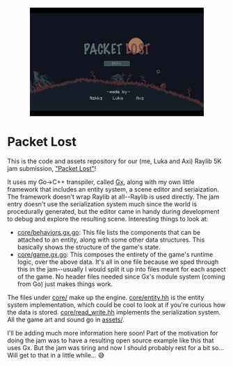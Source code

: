 <p float="left" align="center">
  <img src="readme_header.png" height="250">
</p>

# Packet Lost

This is the code and assets repository for our (me, Luka and Axi) Raylib 5K jam submission, ["Packet Lost"](https://itch.io/jam/raylib-5k-gamejam/rate/1374384)!

It uses my Go->C++ transpiler, called [Gx](https://github.com/nikki93/gx), along with my own little framework that includes an entity system, a scene editor and seriaization. The framework doesn't wrap Raylib at all--Raylib is used directly. The jam entry doesn't use the serialization system much since the world is procedurally generated, but the editor came in handy during development to debug and explore the resulting scene. Interesting things to look at:

- [core/behaviors.gx.go](core/behaviors.gx.go): This file lists the components that can be attached to an entity, along with some other data structures. This basically shows the structure of the game's state.
- [core/game.gx.go](core/behaviors.gx.go): This composes the entirety of the game's runtime logic, over the above data. It's all in one file because we sped through this in the jam--usually I would split it up into files meant for each aspect of the game. No header files needed since Gx's module system (coming from Go) just makes things work.

The files under [core/](core/) make up the engine. [core/entity.hh](core/entity.hh) is the entity system implementation, which could be cool to look at if you're curious how the data is stored. [core/read_write.hh](core/read_write.hh) implements the serialization system. All the game art and sound go in [assets/](assets/).

I'll be adding much more information here soon! Part of the motivation for doing the jam was to have a resulting open source example like this that uses Gx. But the jam was tiring and now I should probably rest for a bit so... Will get to that in a little while... 😅
